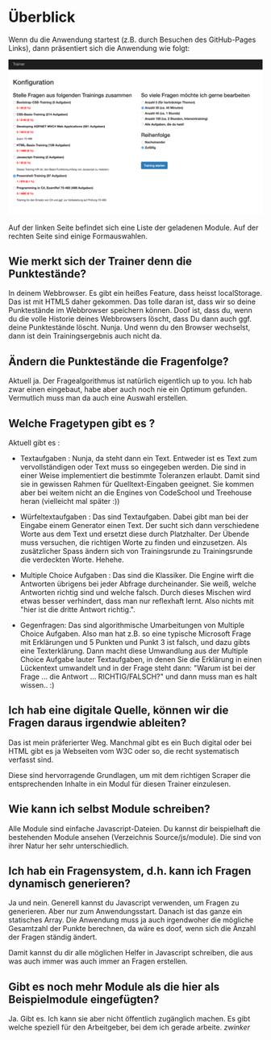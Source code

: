 # Überblick 

Wenn du die Anwendung startest (z.B. durch Besuchen des GitHub-Pages Links), dann
präsentiert sich die Anwendung wie folgt:

![Hauptbildschirm](images/Hauptbildschirm.png)

Auf der linken Seite befindet sich eine Liste der geladenen Module.
Auf der rechten Seite sind einige Formauswahlen.

## Wie merkt sich der Trainer denn die Punktestände?

In deinem Webbrowser. Es gibt ein heißes Feature, dass heisst localStorage. 
Das ist mit HTML5 daher gekommen. Das tolle daran ist, dass wir so deine Punktestände im Webbrowser speichern können. 
Doof ist, dass du, wenn du die volle Historie deines Webbrowsers löscht, dass Du dann auch ggf. deine Punktestände löscht. 
Nunja. Und wenn du den Browser wechselst, dann ist dein Trainingsergebnis auch nicht da. 

## Ändern die Punktestände die Fragenfolge?

Aktuell ja. Der Fragealgorithmus ist natürlich eigentlich up to you. Ich hab zwar einen eingebaut, habe aber auch noch nie ein Optimum gefunden. Vermutlich muss man da auch eine Auswahl erstellen.

## Welche Fragetypen gibt es ?

Aktuell gibt es : 

  - Textaufgaben : Nunja, da steht dann ein Text. Entweder ist es Text zum vervollständigen oder Text muss so eingegeben werden. Die sind in einer Weise implementiert die bestimmte Toleranzen erlaubt. Damit sind sie in gewissen Rahmen für Quelltext-Eingaben geeignet. Sie kommen aber bei weitem nicht an die Engines von CodeSchool und Treehouse heran (vielleicht mal später :))

  - Würfeltextaufgaben : Das sind Textaufgaben. Dabei gibt man bei der Eingabe einem Generator einen Text. Der sucht sich dann verschiedene Worte aus dem Text und ersetzt diese durch Platzhalter. Der Übende muss versuchen, die richtigen Worte zu finden und einzusetzen. Als zusätzlicher Spass ändern sich von Trainingsrunde zu Trainingsrunde die verdeckten Worte. Hehehe.

  - Multiple Choice Aufgaben : Das sind die Klassiker. Die Engine wirft die Antworten übrigens bei jeder Abfrage durcheinander. Sie weiß, welche Antworten richtig sind und welche falsch. Durch dieses Mischen wird etwas besser verhindert, dass man nur reflexhaft lernt. Also nichts mit "hier ist die dritte Antwort richtig.".

  - Gegenfragen: Das sind algorithmische Umarbeitungen von Multiple Choice Aufgaben. Also man hat z.B. so eine typische Microsoft Frage mit Erklärungen und 5 Punkten und Punkt 3 ist falsch, und dazu gibts eine Texterklärung. Dann macht diese Umwandlung aus der Multiple Choice Aufgabe lauter Textaufgaben, in denen Sie die Erklärung in einen Lückentext umwandelt und in der Frage steht dann: "Warum ist bei der Frage ... die Antwort ... RICHTIG/FALSCH?" und dann muss man es halt wissen.. :)

## Ich hab eine digitale Quelle, können wir die Fragen daraus irgendwie ableiten?

Das ist mein präferierter Weg. Manchmal gibt es ein Buch digital 
oder bei HTML gibt es ja Webseiten vom W3C oder so, die recht systematisch
verfasst sind. 

Diese sind hervorragende Grundlagen, um mit dem richtigen Scraper 
die entsprechenden Inhalte in ein Modul für diesen Trainer einzulesen. 

## Wie kann ich selbst Module schreiben?

Alle Module sind einfache Javascript-Dateien. Du kannst dir beispielhaft 
die bestehenden Module ansehen (Verzeichnis Source/js/module). Die sind von ihrer Natur her sehr unterschiedlich.

## Ich hab ein Fragensystem, d.h. kann ich Fragen dynamisch generieren?

Ja und nein. Generell kannst du Javascript verwenden, um Fragen zu generieren. Aber nur zum Anwendungsstart. Danach ist das ganze ein statisches Array. Die Anwendung muss ja auch irgendwoher die mögliche Gesamtzahl der Punkte berechnen, da wäre es doof, wenn sich die Anzahl der Fragen ständig ändert.

Damit kannst du dir alle möglichen Helfer in Javascript schreiben, die aus was auch immer was auch immer an Fragen erstellen.

## Gibt es noch mehr Module als die hier als Beispielmodule eingefügten?

Ja. Gibt es. Ich kann sie aber nicht öffentlich zugänglich machen. 
Es gibt welche speziell für den Arbeitgeber, bei dem ich gerade arbeite. *zwinker*
